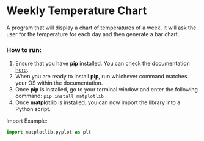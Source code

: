 # Weekly Temperature Chart

A program that will display a chart of temperatures of a week. It will ask the user for the temperature for each day and then generate a bar chart.

### How to run:
1. Ensure that you have **pip** installed. You can check the documentation <a href="https://pip.pypa.io/en/stable/installation/" target="_blank">here</a>.
2. When you are ready to install **pip**, run whichever command matches your OS within the documentation.
3. Once **pip** is installed, go to your terminal window and enter the following command: `pip install matplotlib`
4. Once **matplotlib** is installed, you can now import the library into a Python script.

Import Example:
```python
import matplotlib.pyplot as plt
```
